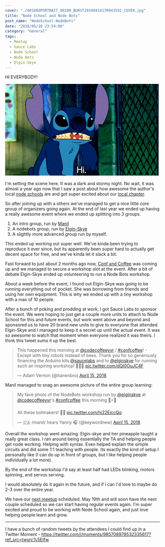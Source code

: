 ```yaml
---
cover: "./00100dPORTRAIT_00100_BURST20180414170943592_COVER.jpg"
title: "Node School and Node Bots"
post_name: "NodeSchool-NodeBots"
date: "2018/05/16 23:54:00"
category: "General"
tags:
  - Meetup
  - Sauce Labs
  - Node School
  - Node Bots
  - Elgin-Skye
---
```


HI EVERYBODY!

![](stitch_says_hi.gif)

I'm setting the scene here. It was a dark and stormy night. No wait, it was almost a year ago now that I saw a post about how awesome the author's local [node schools](https://nodeschool.io/) are and got super excited about our [local chapter](https://nodeschool.io/vancouver/).

So after joining up with a others we've managed to get a nice little core group of organizers going again. At the end of last year we ended up having a really awesome event where we ended up splitting into 3 groups.

1) An intro group, run by [Manil](https://twitter.com/keywordnew)
2) A nodebots group, run by [Elgin-Skye](https://twitter.com/elginskye)
3) A slightly more advanced group run by myself.

This ended up working out super well. We've kinda been trying to reproduce it ever since, but its apparently been super hard to actually get decent space for free, and we've kinda let it slack a bit.

Fast forward to just about 2 months ago now, [Conf and Coffee](https://www.meetup.com/codecoffeeyvr/events/249207842/https://www.meetup.com/codecoffeeyvr/events/249207842/) was coming up and we managed to secure a workshop slot at the event. After a bit of debate Elgin-Skye ended up volunteering to run a Node Bots workshop.

About a week before the event, I found out Elgin-Skye was going to be running everything out of pocket. She was borrowing from friends and using her own equipment. This is why we ended up with a tiny workshop with a max of 10 people.

After a bunch of poking and prodding at work, I got Sauce Labs to sponsor the event. We were hoping to just get a couple more units to attach to Node School for this and future events, but work went above and beyond and sponsored us to have 20 brand new units to give to everyone that attended. Elgin-Skye and I managed to keep it a secret up until the actual event. It was so awesome to watch that moment when everyone realized it was theirs.  I think this tweet sums it up the best.

<blockquote class="twitter-tweet" data-lang="en"><p lang="en" dir="ltr">This happened this morning at <a href="https://twitter.com/codecoffeeyvr?ref_src=twsrc%5Etfw">@codecoffeeyvr</a> / <a href="https://twitter.com/hashtag/confcoffee?src=hash&amp;ref_src=twsrc%5Etfw">#confcoffee</a>! - Except with tiny robots instead of bees. Thank you for so generously financing the Arduino kits <a href="https://twitter.com/saucelabs?ref_src=twsrc%5Etfw">@saucelabs</a> and to <a href="https://twitter.com/elginskye?ref_src=twsrc%5Etfw">@elginskye</a> for running such an inspiring workshop! 🙌💥🤖 <a href="https://t.co/dQI0OuJC4F">pic.twitter.com/dQI0OuJC4F</a></p>&mdash; Adam Vernon (@hanenbro) <a href="https://twitter.com/hanenbro/status/985614810581618688?ref_src=twsrc%5Etfw">April 15, 2018</a></blockquote>

Manil managed to snag an awesome picture of the entire group learning:

<blockquote class="twitter-tweet" data-lang="en"><p lang="en" dir="ltr">My fave photo of the NodeBots workshop run by <a href="https://twitter.com/elginskye?ref_src=twsrc%5Etfw">@elginskye</a> at <a href="https://twitter.com/codecoffeeyvr?ref_src=twsrc%5Etfw">@codecoffeeyvr</a>&#39;s <a href="https://twitter.com/hashtag/confcoffee?src=hash&amp;ref_src=twsrc%5Etfw">#confcoffee</a> this morning 🤩⚡🤖<br><br>All these botmakers! 🙌🏽 <a href="https://t.co/hi22EiccQq">pic.twitter.com/hi22EiccQq</a></p>&mdash; 🇨🇦 /manil/ hears Yanny 🎧 (@keywordnew) <a href="https://twitter.com/keywordnew/status/985610674419073024?ref_src=twsrc%5Etfw">April 15, 2018</a></blockquote>

Overall the workshop went amazing. Elgin-skye and her pineapple taught a really great class. I ran around being essentially the TA and helping people get node working. Helping with syntax. Even helped explain the simple circuits and did some 1:1 teaching with people. Its exactly the kind of setup I personally like (I can do up in front of groups, but I like helping people individually a lot more).

By the end of the workshop I'd say at least half had LEDs blinking, motors spinning, and servos serving.

I would absolutely do it again in the future, and if I can I'd love to maybe do 2-3 over the entire year.

We have our [next meetup](https://www.meetup.com/nodeschool-vancouver/events/250462424/) scheduled. May 19th and will soon have the next couple scheduled so we can start having regular events again. I'm super excited and proud to be working with Node School again, and just love helping people learn and grow.

---

I have a bunch of random tweets by the attendees I could find up in a Twitter Moment - <https://twitter.com/i/moments/985708978532335617?ref_src=twsrc%5Etfw>
